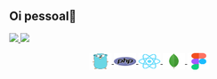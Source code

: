 ## Oi pessoal👋 

<div style="display: flex; flex-direction: row;" align="center">
  <a href="https://github.com/Roger13san">
  <img height="180em" src="https://github-readme-stats.vercel.app/api?username=Roger13san&show_icons=true&theme=radical&include_all_commits=true&count_private=true"/>
  <img height="180em" src="https://github-readme-stats.vercel.app/api/top-langs/?username=Roger13san&layout=compact&langs_count=7&theme=radical"/>
</div> 
<div style="display: inline_block" align="center"><br>
  <img align="center" alt="vid-HTML" height="30" width="40" src="https://raw.githubusercontent.com/devicons/devicon/master/icons/go/go-original.svg">
  <img align="center" alt="vid-CSS" height="30" width="40" src="https://raw.githubusercontent.com/devicons/devicon/master/icons/php/php-original.svg">
  <img align="center" alt="vid-JS" height="30" width="40" src="https://raw.githubusercontent.com/devicons/devicon/master/icons/react/react-original.svg">
  <img align="center" alt="vid-CSS" height="30" width="40" src="https://raw.githubusercontent.com/devicons/devicon/master/icons/mongodb/mongodb-original.svg">
  <img align="center" alt="vid-JS" height="30" width="40" src="https://raw.githubusercontent.com/devicons/devicon/master/icons/figma/figma-original.svg">
  </div>


